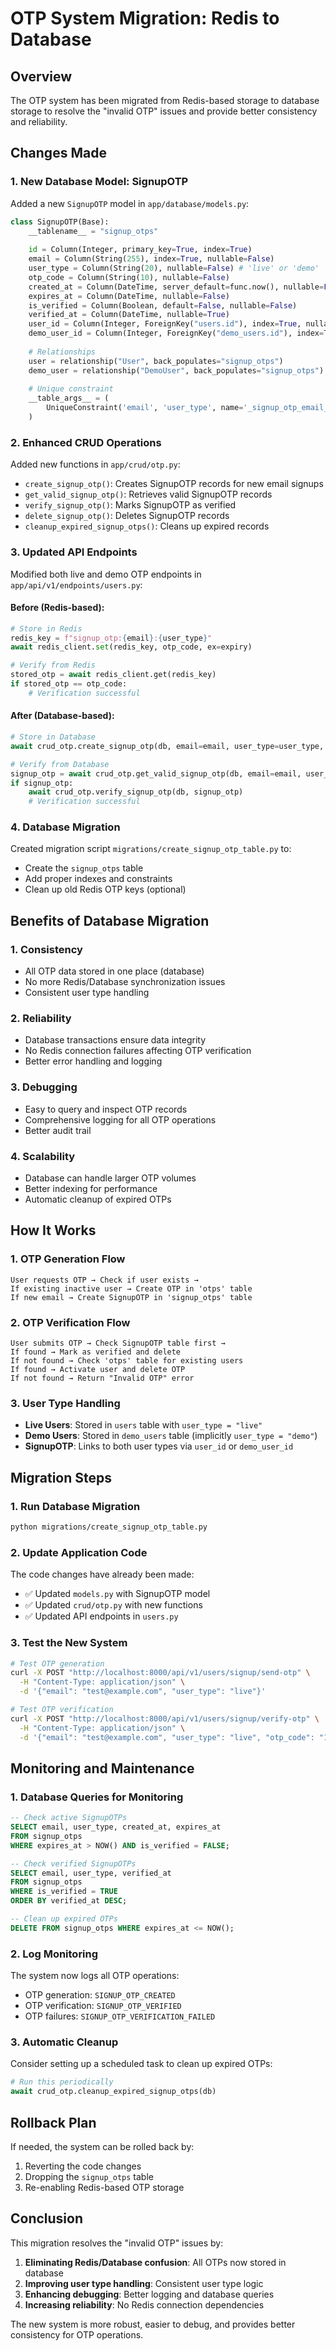 # OTP System Migration: Redis to Database

## Overview

The OTP system has been migrated from Redis-based storage to database storage to resolve the "invalid OTP" issues and provide better consistency and reliability.

## Changes Made

### 1. **New Database Model: SignupOTP**

Added a new `SignupOTP` model in `app/database/models.py`:

```python
class SignupOTP(Base):
    __tablename__ = "signup_otps"
    
    id = Column(Integer, primary_key=True, index=True)
    email = Column(String(255), index=True, nullable=False)
    user_type = Column(String(20), nullable=False) # 'live' or 'demo'
    otp_code = Column(String(10), nullable=False)
    created_at = Column(DateTime, server_default=func.now(), nullable=False)
    expires_at = Column(DateTime, nullable=False)
    is_verified = Column(Boolean, default=False, nullable=False)
    verified_at = Column(DateTime, nullable=True)
    user_id = Column(Integer, ForeignKey("users.id"), index=True, nullable=True)
    demo_user_id = Column(Integer, ForeignKey("demo_users.id"), index=True, nullable=True)
    
    # Relationships
    user = relationship("User", back_populates="signup_otps")
    demo_user = relationship("DemoUser", back_populates="signup_otps")
    
    # Unique constraint
    __table_args__ = (
        UniqueConstraint('email', 'user_type', name='_signup_otp_email_user_type_uc'),
    )
```

### 2. **Enhanced CRUD Operations**

Added new functions in `app/crud/otp.py`:

- `create_signup_otp()`: Creates SignupOTP records for new email signups
- `get_valid_signup_otp()`: Retrieves valid SignupOTP records
- `verify_signup_otp()`: Marks SignupOTP as verified
- `delete_signup_otp()`: Deletes SignupOTP records
- `cleanup_expired_signup_otps()`: Cleans up expired records

### 3. **Updated API Endpoints**

Modified both live and demo OTP endpoints in `app/api/v1/endpoints/users.py`:

#### Before (Redis-based):
```python
# Store in Redis
redis_key = f"signup_otp:{email}:{user_type}"
await redis_client.set(redis_key, otp_code, ex=expiry)

# Verify from Redis
stored_otp = await redis_client.get(redis_key)
if stored_otp == otp_code:
    # Verification successful
```

#### After (Database-based):
```python
# Store in Database
await crud_otp.create_signup_otp(db, email=email, user_type=user_type, force_otp_code=otp_code)

# Verify from Database
signup_otp = await crud_otp.get_valid_signup_otp(db, email=email, user_type=user_type, otp_code=otp_code)
if signup_otp:
    await crud_otp.verify_signup_otp(db, signup_otp)
    # Verification successful
```

### 4. **Database Migration**

Created migration script `migrations/create_signup_otp_table.py` to:
- Create the `signup_otps` table
- Add proper indexes and constraints
- Clean up old Redis OTP keys (optional)

## Benefits of Database Migration

### 1. **Consistency**
- All OTP data stored in one place (database)
- No more Redis/Database synchronization issues
- Consistent user type handling

### 2. **Reliability**
- Database transactions ensure data integrity
- No Redis connection failures affecting OTP verification
- Better error handling and logging

### 3. **Debugging**
- Easy to query and inspect OTP records
- Comprehensive logging for all OTP operations
- Better audit trail

### 4. **Scalability**
- Database can handle larger OTP volumes
- Better indexing for performance
- Automatic cleanup of expired OTPs

## How It Works

### 1. **OTP Generation Flow**
```
User requests OTP → Check if user exists → 
If existing inactive user → Create OTP in 'otps' table
If new email → Create SignupOTP in 'signup_otps' table
```

### 2. **OTP Verification Flow**
```
User submits OTP → Check SignupOTP table first → 
If found → Mark as verified and delete
If not found → Check 'otps' table for existing users
If found → Activate user and delete OTP
If not found → Return "Invalid OTP" error
```

### 3. **User Type Handling**
- **Live Users**: Stored in `users` table with `user_type = "live"`
- **Demo Users**: Stored in `demo_users` table (implicitly `user_type = "demo"`)
- **SignupOTP**: Links to both user types via `user_id` or `demo_user_id`

## Migration Steps

### 1. **Run Database Migration**
```bash
python migrations/create_signup_otp_table.py
```

### 2. **Update Application Code**
The code changes have already been made:
- ✅ Updated `models.py` with SignupOTP model
- ✅ Updated `crud/otp.py` with new functions
- ✅ Updated API endpoints in `users.py`

### 3. **Test the New System**
```bash
# Test OTP generation
curl -X POST "http://localhost:8000/api/v1/users/signup/send-otp" \
  -H "Content-Type: application/json" \
  -d '{"email": "test@example.com", "user_type": "live"}'

# Test OTP verification
curl -X POST "http://localhost:8000/api/v1/users/signup/verify-otp" \
  -H "Content-Type: application/json" \
  -d '{"email": "test@example.com", "user_type": "live", "otp_code": "123456"}'
```

## Monitoring and Maintenance

### 1. **Database Queries for Monitoring**
```sql
-- Check active SignupOTPs
SELECT email, user_type, created_at, expires_at 
FROM signup_otps 
WHERE expires_at > NOW() AND is_verified = FALSE;

-- Check verified SignupOTPs
SELECT email, user_type, verified_at 
FROM signup_otps 
WHERE is_verified = TRUE 
ORDER BY verified_at DESC;

-- Clean up expired OTPs
DELETE FROM signup_otps WHERE expires_at <= NOW();
```

### 2. **Log Monitoring**
The system now logs all OTP operations:
- OTP generation: `SIGNUP_OTP_CREATED`
- OTP verification: `SIGNUP_OTP_VERIFIED`
- OTP failures: `SIGNUP_OTP_VERIFICATION_FAILED`

### 3. **Automatic Cleanup**
Consider setting up a scheduled task to clean up expired OTPs:
```python
# Run this periodically
await crud_otp.cleanup_expired_signup_otps(db)
```

## Rollback Plan

If needed, the system can be rolled back by:
1. Reverting the code changes
2. Dropping the `signup_otps` table
3. Re-enabling Redis-based OTP storage

## Conclusion

This migration resolves the "invalid OTP" issues by:
1. **Eliminating Redis/Database confusion**: All OTPs now stored in database
2. **Improving user type handling**: Consistent user type logic
3. **Enhancing debugging**: Better logging and database queries
4. **Increasing reliability**: No Redis connection dependencies

The new system is more robust, easier to debug, and provides better consistency for OTP operations. 